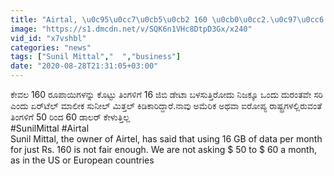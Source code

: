 ```yaml
---
title: "Airtal, \u0c95\u0cc7\u0cb5\u0cb2 160 \u0cb0\u0cc2.\u0c97\u0cc6 16 \u0c9c\u0cbf\u0cac\u0cbf \u0ca1\u0cc7\u0c9f\u0cbe \u0cac\u0cb3\u0cb8\u0ccd\u0ca4\u0cbf\u0cb0\u0ccb\u0ca6\u0cc1 \u0ca6\u0cc1\u0cb0\u0c82\u0ca4- Sunil Mittal"
image: "https://s1.dmcdn.net/v/SQK6n1VHc8DtpD3Gx/x240"
vid_id: "x7vshbl"
categories: "news"
tags: ["Sunil Mittal","  ","business"]
date: "2020-08-28T21:31:05+03:00"
---
```

ಕೇವಲ 160 ರೂಪಾಯಿಗಳನ್ನು ಕೊಟ್ಟು ತಿಂಗಳಿಗೆ 16 ಜಿಬಿ ಡೇಟಾ ಬಳಸುತ್ತಿರೋದು ನಿಜಕ್ಕೂ ಒಂದು ದುರಂತವೇ ಸರಿ ಎಂದು ಏರ್‌ಟೆಲ್‌ ಮಾಲೀಕ ಸುನೀಲ್‌ ಮಿತ್ತಲ್‌ ಕಿಡಿಕಾರಿದ್ದಾರೆ.ನಾವು ಅಮೆರಿಕ ಅಥವಾ ಐರೋಪ್ಯ ರಾಷ್ಟ್ರಗಳಲ್ಲಿರುವಂತೆ ತಿಂಗಳಿಗೆ 50 ರಿಂದ 60 ಡಾಲರ್‌ ಕೇಳುತ್ತಿಲ್ಲ  <br>#SunilMittal #Airtal  <br>Sunil Mittal, the owner of Airtel, has said that using 16 GB of data per month for just Rs. 160 is not fair enough. We are not asking $ 50 to $ 60 a month, as in the US or European countries
